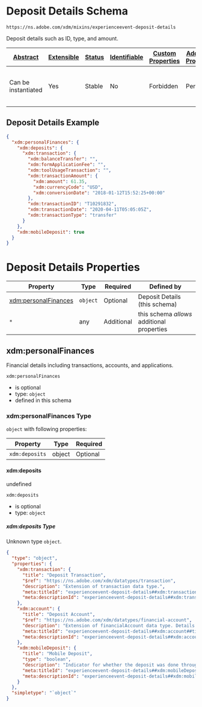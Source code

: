 
# Deposit Details Schema

```
https://ns.adobe.com/xdm/mixins/experienceevent-deposit-details
```

Deposit details such as ID, type, and amount.

| [Abstract](../../../../abstract.md) | [Extensible](../../../../extensions.md) | [Status](../../../../status.md) | [Identifiable](../../../../id.md) | [Custom Properties](../../../../extensions.md) | [Additional Properties](../../../../extensions.md) | Defined In |
|-------------------------------------|-----------------------------------------|---------------------------------|-----------------------------------|------------------------------------------------|----------------------------------------------------|------------|
| Can be instantiated | Yes | Stable | No | Forbidden | Permitted | [fieldgroups/experience-event/industry-verticals/experienceevent-deposit-details.schema.json](fieldgroups/experience-event/industry-verticals/experienceevent-deposit-details.schema.json) |

## Deposit Details Example
```json
{
  "xdm:personalFinances": {
    "xdm:deposits": {
      "xdm:transaction": {
        "xdm:balanceTransfer": "",
        "xdm:formApplicationFee": "",
        "xdm:toolUsageTransaction": "",
        "xdm:transactionAmount": {
          "xdm:amount": 61.35,
          "xdm:currencyCode": "USD",
          "xdm:conversionDate": "2018-01-12T15:52:25+00:00"
        },
        "xdm:transactionID": "T10291832",
        "xdm:transactionDate": "2020-04-11T05:05:05Z",
        "xdm:transactionType": "transfer"
      }
    },
    "xdm:mobileDeposit": true
  }
}
```

# Deposit Details Properties

| Property | Type | Required | Defined by |
|----------|------|----------|------------|
| [xdm:personalFinances](#xdmpersonalfinances) | `object` | Optional | Deposit Details (this schema) |
| `*` | any | Additional | this schema *allows* additional properties |

## xdm:personalFinances

Financial details including transactions, accounts, and applications.

`xdm:personalFinances`
* is optional
* type: `object`
* defined in this schema

### xdm:personalFinances Type


`object` with following properties:


| Property | Type | Required |
|----------|------|----------|
| `xdm:deposits`| object | Optional |



#### xdm:deposits

undefined

`xdm:deposits`
* is optional
* type: `object`

##### xdm:deposits Type

Unknown type `object`.

```json
{
  "type": "object",
  "properties": {
    "xdm:transaction": {
      "title": "Deposit Transaction",
      "$ref": "https://ns.adobe.com/xdm/datatypes/transaction",
      "description": "Extension of transaction data type.",
      "meta:titleId": "experienceevent-deposit-details##xdm:transaction##title##27891",
      "meta:descriptionId": "experienceevent-deposit-details##xdm:transaction##description##26031"
    },
    "xdm:account": {
      "title": "Deposit Account",
      "$ref": "https://ns.adobe.com/xdm/datatypes/financial-account",
      "description": "Extension of financialAccount data type. Details of the account and transactions associated with the deposit.",
      "meta:titleId": "experienceevent-deposit-details##xdm:account##title##50991",
      "meta:descriptionId": "experienceevent-deposit-details##xdm:account##description##43101"
    },
    "xdm:mobileDeposit": {
      "title": "Mobile Deposit",
      "type": "boolean",
      "description": "Indicator for whether the deposit was done through mobile or not.",
      "meta:titleId": "experienceevent-deposit-details##xdm:mobileDeposit##title##99831",
      "meta:descriptionId": "experienceevent-deposit-details##xdm:mobileDeposit##description##35191"
    }
  },
  "simpletype": "`object`"
}
```









